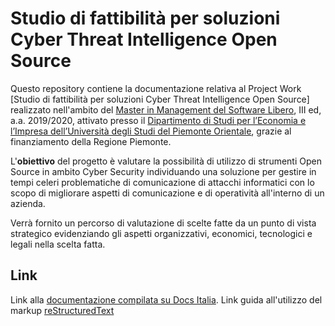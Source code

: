 Studio di fattibilità per soluzioni Cyber Threat Intelligence Open Source
===================

Questo repository contiene la documentazione relativa al Project Work [Studio di fattibilità per soluzioni Cyber Threat Intelligence Open Source] realizzato nell'ambito del [Master in Management del Software Libero](https://www.managementsoftwarelibero.it/), III ed, a.a. 2019/2020, attivato presso il [Dipartimento di Studi per l’Economia e l’Impresa dell’Università degli Studi del Piemonte Orientale](https://www.uniupo.it/tuttostudenti/lofferta-formativa-colpo-docchio/i-master/i-livello/management-software-libero-iii-ed), grazie al finanziamento della Regione Piemonte.

L'**obiettivo** del progetto è valutare la possibilità di utilizzo di strumenti Open Source in ambito Cyber Security individuando una soluzione per gestire in tempi celeri problematiche di comunicazione di attacchi informatici con lo scopo di migliorare aspetti di comunicazione e di operatività all'interno di un azienda.

Verrà fornito un percorso di valutazione di scelte fatte da un punto di vista strategico evidenziando gli aspetti organizzativi, economici, tecnologici e legali nella scelta fatta. 

Link
----

Link alla [documentazione compilata su Docs Italia]().
Link guida all'utilizzo del markup [reStructuredText](https://www.sphinx-doc.org/en/master/usage/restructuredtext/basics.html)

